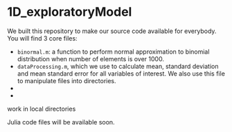 # 1D_exploratoryModel

We built this repository to make our source code available for everybody. 
You will find 3 core files: 
- `binormal.m`: a function to perform normal approximation to binomial
distribution when number of elements is over 1000. 
- `dataProcessing.m`, which we use to calculate mean, 
standard deviation and mean standard error for all variables of interest. We also use this file to 
manipulate files into directories. 
- 
- 
work in local directories 

Julia code files will be available soon. 

